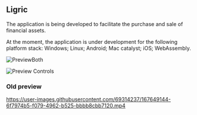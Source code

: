 ## Ligric

The application is being developed to facilitate the purchase and sale of financial assets.

At the moment, the application is under development for the following platform stack: Windows; Linux; Android; Mac catalyst; iOS; WebAssembly.

![PreviewBoth](https://user-images.githubusercontent.com/69314237/217810252-e8921298-8142-4c12-a87a-418b32cb3ec9.png)

![Preview Controls](https://user-images.githubusercontent.com/69314237/217811195-433d6371-4386-4f41-bc2e-ac7cfb8b4efa.png)

### Old preview
https://user-images.githubusercontent.com/69314237/167649144-6f7974b5-f079-4962-b525-bbbb8cbb7120.mp4
